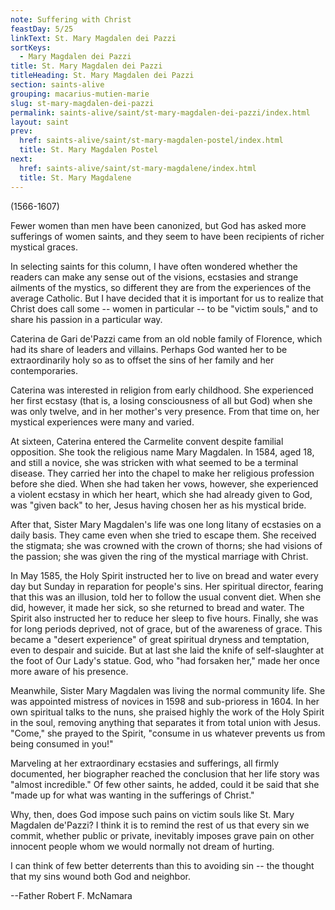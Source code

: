 ```yaml
---
note: Suffering with Christ
feastDay: 5/25
linkText: St. Mary Magdalen dei Pazzi
sortKeys:
  - Mary Magdalen dei Pazzi
title: St. Mary Magdalen dei Pazzi
titleHeading: St. Mary Magdalen dei Pazzi
section: saints-alive
grouping: macarius-mutien-marie
slug: st-mary-magdalen-dei-pazzi
permalink: saints-alive/saint/st-mary-magdalen-dei-pazzi/index.html
layout: saint
prev:
  href: saints-alive/saint/st-mary-magdalen-postel/index.html
  title: St. Mary Magdalen Postel
next:
  href: saints-alive/saint/st-mary-magdalene/index.html
  title: St. Mary Magdalene
---
```

(1566-1607)

Fewer women than men have been canonized, but God has asked more sufferings of women saints, and they seem to have been recipients of richer mystical graces.

In selecting saints for this column, I have often wondered whether the readers can make any sense out of the visions, ecstasies and strange ailments of the mystics, so different they are from the experiences of the average Catholic. But I have decided that it is important for us to realize that Christ does call some -- women in particular -- to be "victim souls," and to share his passion in a particular way.

Caterina de Gari de'Pazzi came from an old noble family of Florence, which had its share of leaders and villains. Perhaps God wanted her to be extraordinarily holy so as to offset the sins of her family and her contemporaries.

Caterina was interested in religion from early childhood. She experienced her first ecstasy (that is, a losing consciousness of all but God) when she was only twelve, and in her mother's very presence. From that time on, her mystical experiences were many and varied.

At sixteen, Caterina entered the Carmelite convent despite familial opposition. She took the religious name Mary Magdalen. In 1584, aged 18, and still a novice, she was stricken with what seemed to be a terminal disease. They carried her into the chapel to make her religious profession before she died. When she had taken her vows, however, she experienced a violent ecstasy in which her heart, which she had already given to God, was "given back" to her, Jesus having chosen her as his mystical bride.

After that, Sister Mary Magdalen's life was one long litany of ecstasies on a daily basis. They came even when she tried to escape them. She received the stigmata; she was crowned with the crown of thorns; she had visions of the passion; she was given the ring of the mystical marriage with Christ.

In May 1585, the Holy Spirit instructed her to live on bread and water every day but Sunday in reparation for people's sins. Her spiritual director, fearing that this was an illusion, told her to follow the usual convent diet. When she did, however, it made her sick, so she returned to bread and water. The Spirit also instructed her to reduce her sleep to five hours. Finally, she was for long periods deprived, not of grace, but of the awareness of grace. This became a "desert experience" of great spiritual dryness and temptation, even to despair and suicide. But at last she laid the knife of self-slaughter at the foot of Our Lady's statue. God, who "had forsaken her," made her once more aware of his presence.

Meanwhile, Sister Mary Magdalen was living the normal community life. She was appointed mistress of novices in 1598 and sub-prioress in 1604. In her own spiritual talks to the nuns, she praised highly the work of the Holy Spirit in the soul, removing anything that separates it from total union with Jesus. "Come," she prayed to the Spirit, "consume in us whatever prevents us from being consumed in you!"

Marveling at her extraordinary ecstasies and sufferings, all firmly documented, her biographer reached the conclusion that her life story was "almost incredible." Of few other saints, he added, could it be said that she "made up for what was wanting in the sufferings of Christ."

Why, then, does God impose such pains on victim souls like St. Mary Magdalen de'Pazzi? I think it is to remind the rest of us that every sin we commit, whether public or private, inevitably imposes grave pain on other innocent people whom we would normally not dream of hurting.

I can think of few better deterrents than this to avoiding sin -- the thought that my sins wound both God and neighbor.

\--Father Robert F. McNamara